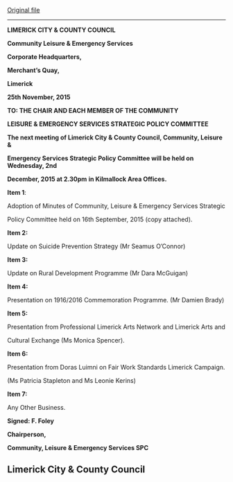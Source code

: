 [Original file](https://www.limerick.ie/sites/default/files/media/documents/2017-06/Agenda%20-%20Community%2C%20Leisure%20and%20Emergency%20Services%20Strategic%20Policy%20Committee%20-%202nd%20December.pdf)

---
**LIMERICK CITY & COUNTY COUNCIL**

**Community Leisure & Emergency Services**

**Corporate Headquarters,**

**Merchant’s Quay,**

**Limerick**

**25th November, 2015**

**TO: THE CHAIR AND EACH MEMBER OF THE COMMUNITY**

**LEISURE & EMERGENCY SERVICES STRATEGIC POLICY COMMITTEE**

**The next meeting of Limerick City & County Council, Community, Leisure &**

**Emergency Services Strategic Policy Committee will be held on Wednesday, 2nd**

**December, 2015 at 2.30pm** **in Kilmallock Area Offices.**

**Item 1**:

Adoption of Minutes of Community, Leisure & Emergency Services Strategic

Policy Committee held on 16th September, 2015 (copy attached).

**Item 2:**

Update on Suicide Prevention Strategy (Mr Seamus O’Connor)

**Item 3:**

Update on Rural Development Programme (Mr Dara McGuigan)

**Item 4:**

Presentation on 1916/2016 Commemoration Programme. (Mr Damien Brady)

**Item 5:**

Presentation from Professional Limerick Arts Network and Limerick Arts and

Cultural Exchange (Ms Monica Spencer).

**Item 6:**

Presentation from Doras Luimni on Fair Work Standards Limerick Campaign.

(Ms Patricia Stapleton and Ms Leonie Kerins)

**Item 7:**

Any Other Business.

**Signed: F. Foley**

**Chairperson,**

**Community, Leisure & Emergency Services SPC**

**Limerick City & County Council**
---

